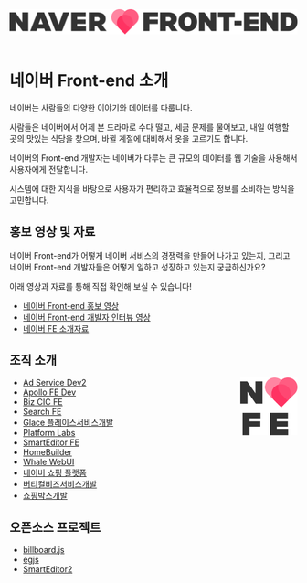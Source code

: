 <img src="./org/assets/NAVERFE_basic_black.png" width=700><br><br>
# 네이버 Front-end 소개

네이버는 사람들의 다양한 이야기와 데이터를 다룹니다.

사람들은 네이버에서 어제 본 드라마로 수다 떨고,
세금 문제를 물어보고, 내일 여행할 곳의 맛있는 식당을 찾으며,
바뀔 계절에 대비해서 옷을 고르기도 합니다.

네이버의 Front-end 개발자는 네이버가 다루는
큰 규모의 데이터를 웹 기술을 사용해서 사용자에게 전달합니다.

시스템에 대한 지식을 바탕으로 사용자가 편리하고 효율적으로
정보를 소비하는 방식을 고민합니다.

## 홍보 영상 및 자료
네이버 Front-end가 어떻게 네이버 서비스의 경쟁력을 만들어 나가고 있는지,
그리고 네이버 Front-end 개발자들은 어떻게 일하고 성장하고 있는지 궁금하신가요?

아래 영상과 자료를 통해 직접 확인해 보실 수 있습니다!

- [네이버 Front-end 홍보 영상](https://tv.naver.com/v/16857998)
- [네이버 Front-end 개발자 인터뷰 영상](https://tv.naver.com/v/16857931)
- [네이버 FE 소개자료](https://deview.kr/data/deview/exhibition/%EB%84%A4%EC%9D%B4%EB%B2%84FE.pdf)

## 조직 소개

<img src="./org/assets/NAVERFE_square_black.png" width=100 align="right">

- [Ad Service Dev2](/org/Ad-Service-Dev2.md)
- [Apollo FE Dev](/org/Apollo-FE-Dev.md)
- [Biz CIC FE](/org/Biz-CIC-FE.md)
- [Search FE](/org/Search-FE.md)
- [Glace 플레이스서비스개발](/org/Glace-Place-Service-Dev.md)
- [Platform Labs](/org/Platform-Labs.md)
- [SmartEditor FE](/org/SmartEditor-FE.md)
- [HomeBuilder](/org/HomeBuilder.md)
- [Whale WebUI](/org/Whale-WebUI.md)
- [네이버 쇼핑 플랫폼](/org/Shopping-Platform.md)
- [버티컬비즈서비스개발](/org/Vertical-Biz-Service-Dev.md)
- [쇼핑박스개발](/org/Shopping-Box-Dev.md)

## 오픈소스 프로젝트

- [billboard.js](https://github.com/naver/billboard.js)
- [egjs](https://github.com/naver/egjs)
- [SmartEditor2](https://github.com/naver/smarteditor2)
